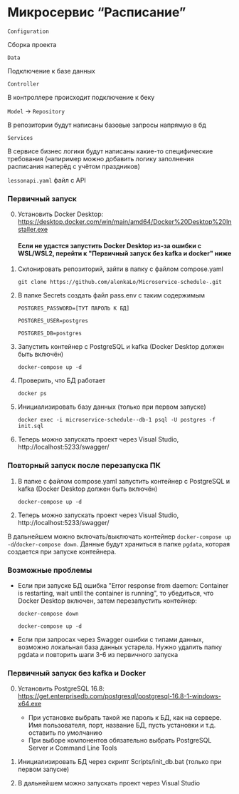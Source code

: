 # Микросервис “Расписание”
```Configuration```

Сборка проекта

```Data```

Подключение к базе данных

```Controller```

В контроллере происходит подключение к беку

```Model``` -> ```Repository```

В репозитории будут написаны базовые запросы напрямую в бд

```Services```

В сервисе бизнес логики будут написаны какие-то специфические требования
(напиример можно добавить логику заполнения расписания наперëд с учётом праздников)

```lessonapi.yaml```
файл с API

### Первичный запуск
0. Установить Docker Desktop: https://desktop.docker.com/win/main/amd64/Docker%20Desktop%20Installer.exe

   	#### Если не удастся запустить Docker Desktop из-за ошибки с WSL/WSL2, перейти к "Первичный запуск без kafka и docker" ниже

2. Склонировать репозиторий, зайти в папку с файлом compose.yaml

	`git clone https://github.com/alenkaLo/Microservice-schedule-.git`

3. В папке Secrets создать файл pass.env с таким содержимым

   	`POSTGRES_PASSWORD=[ТУТ ПАРОЛЬ К БД]`
	
 	`POSTGRES_USER=postgres`
	
 	`POSTGRES_DB=postgres`

4. Запустить контейнер с PostgreSQL и kafka (Docker Desktop должен быть включён)

	`docker-compose up -d`

5. Проверить, что БД работает

	`docker ps`

6. Инициализировать базу данных (только при первом запуске)

	`docker exec -i microservice-schedule--db-1 psql -U postgres -f init.sql`

7. Теперь можно запускать проект через Visual Studio, http://localhost:5233/swagger/

### Повторный запуск после перезапуска ПК

1. В папке с файлом compose.yaml запустить контейнер с PostgreSQL и kafka (Docker Desktop должен быть включён)

	`docker-compose up -d`

2. Теперь можно запускать проект через Visual Studio, http://localhost:5233/swagger/

В дальнейшем можно включать/выключать контейнер `docker-compose up -d`/`docker-compose down`. Данные будут храниться в папке `pgdata`, которая создается при запуске контейнера.

### Возможные проблемы

 - Если при запуске БД ошибка "Error response from daemon: Container is restarting, wait until the container is running", то убедиться, что Docker Desktop включен, затем перезапустить контейнер:

	`docker-compose down`
	
	`docker-compose up -d`
 - Если при запросах через Swagger ошибки с типами данных, возможно локальная база данных устарела. Нужно удалить папку pgdata и повторить шаги 3-6 из первичного запуска

### Первичный запуск без kafka и Docker

0. Установить PostgreSQL 16.8: https://get.enterprisedb.com/postgresql/postgresql-16.8-1-windows-x64.exe

	- При установке выбрать такой же пароль к БД, как на сервере. Имя пользователя, порт, название БД, пусть установки и т.д. оставить по умолчанию
 	- При выборе компонентов обязательно выбрать PostgreSQL Server и Command Line Tools

1. Инициализировать БД через скрипт Scripts/init_db.bat (только при первом запуске)

2. В дальнейшем можно запускать проект через Visual Studio
